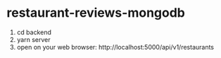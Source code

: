 # restaurant-reviews-mongodb

1) cd backend
2) yarn server
3) open on your web browser: http://localhost:5000/api/v1/restaurants

